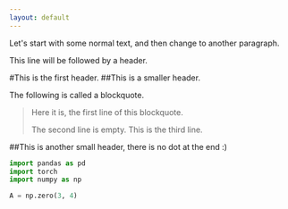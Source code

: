 ```yaml
---
layout: default
---
```


Let's start with some normal text, and then change to another paragraph.

This line will be followed by a header.

#This is the first header.
##This is a smaller header.

The following is called a blockquote.

> Here it is, the first line of this blockquote.
>
> The second line is empty. This is the third line.

##This is another small header, there is no dot at the end :)
```python
import pandas as pd
import torch
import numpy as np

A = np.zero(3, 4)
```
